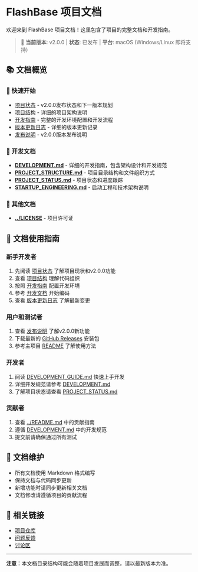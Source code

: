 # FlashBase 项目文档

欢迎来到 FlashBase 项目文档！这里包含了项目的完整文档和开发指南。

> 🚀 **当前版本**: v2.0.0 | **状态**: 已发布 | **平台**: macOS (Windows/Linux 即将支持)

## 📚 文档概览

### 🚀 快速开始
- [项目状态](PROJECT_STATUS.md) - v2.0.0发布状态和下一版本规划
- [项目结构](PROJECT_STRUCTURE.md) - 详细的项目架构说明
- [开发指南](DEVELOPMENT_GUIDE.md) - 完整的开发环境配置和开发流程
- [版本更新日志](../CHANGELOG.md) - 详细的版本更新记录
- [发布说明](../RELEASE_NOTES.md) - v2.0.0版本发布说明

### 🔧 开发文档
- **[DEVELOPMENT.md](./DEVELOPMENT.md)** - 详细的开发指南，包含架构设计和开发规范
- **[PROJECT_STRUCTURE.md](./PROJECT_STRUCTURE.md)** - 项目目录结构和文件组织方式
- **[PROJECT_STATUS.md](./PROJECT_STATUS.md)** - 项目状态和进度跟踪
- **[STARTUP_ENGINEERING.md](./STARTUP_ENGINEERING.md)** - 启动工程和技术架构说明

### 📄 其他文档
- **[../LICENSE](../LICENSE)** - 项目许可证

## 📖 文档使用指南

### 新手开发者
1. 先阅读 [项目状态](PROJECT_STATUS.md) 了解项目现状和v2.0.0功能
2. 查看 [项目结构](PROJECT_STRUCTURE.md) 理解代码组织
3. 按照 [开发指南](DEVELOPMENT_GUIDE.md) 配置开发环境
4. 参考 [开发文档](DEVELOPMENT.md) 开始编码
5. 查看 [版本更新日志](../CHANGELOG.md) 了解最新变更

### 用户和测试者
1. 查看 [发布说明](../RELEASE_NOTES.md) 了解v2.0.0新功能
2. 下载最新的 [GitHub Releases](https://github.com/wyx-1998/FlashBase/releases) 安装包
3. 参考主项目 [README](../README.md) 了解使用方法

### 开发者
1. 阅读 [DEVELOPMENT_GUIDE.md](./DEVELOPMENT_GUIDE.md) 快速上手开发
2. 详细开发规范请参考 [DEVELOPMENT.md](./DEVELOPMENT.md)
3. 了解项目状态请查看 [PROJECT_STATUS.md](./PROJECT_STATUS.md)

### 贡献者
1. 查看 [../README.md](../README.md) 中的贡献指南
2. 遵循 [DEVELOPMENT.md](./DEVELOPMENT.md) 中的开发规范
3. 提交前请确保通过所有测试

## 📝 文档维护

- 所有文档使用 Markdown 格式编写
- 保持文档与代码同步更新
- 新增功能时请同步更新相关文档
- 文档修改请遵循项目的贡献流程

## 🔗 相关链接

- [项目仓库](https://github.com/wyx-1998/FlashBase)
- [问题反馈](https://github.com/wyx-1998/FlashBase/issues)
- [讨论区](https://github.com/wyx-1998/FlashBase/discussions)

---

**注意**：本文档目录结构可能会随着项目发展而调整，请以最新版本为准。